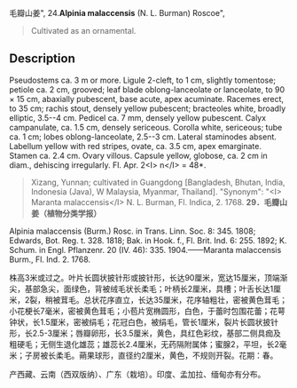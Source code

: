 毛瓣山姜",
24.**Alpinia malaccensis** (N. L. Burman) Roscoe",

> Cultivated as an ornamental.

## Description
Pseudostems ca. 3 m or more. Ligule 2-cleft, to 1 cm, slightly tomentose; petiole ca. 2 cm, grooved; leaf blade oblong-lanceolate or lanceolate, to 90 × 15 cm, abaxially pubescent, base acute, apex acuminate. Racemes erect, to 35 cm; rachis stout, densely yellow pubescent; bracteoles white, broadly elliptic, 3.5--4 cm. Pedicel ca. 7 mm, densely yellow pubescent. Calyx campanulate, ca. 1.5 cm, densely sericeous. Corolla white, sericeous; tube ca. 1 cm; lobes oblong-lanceolate, 2.5--3 cm. Lateral staminodes absent. Labellum yellow with red stripes, ovate, ca. 3.5 cm, apex emarginate. Stamen ca. 2.4 cm. Ovary villous. Capsule yellow, globose, ca. 2 cm in diam., dehiscing irregularly. Fl. Apr. 2&lt;I&gt; n&lt;/I&gt; = 48*.

> Xizang, Yunnan; cultivated in Guangdong [Bangladesh, Bhutan, India, Indonesia (Java), W Malaysia, Myanmar, Thailand].
  "Synonym": "&lt;I&gt; Maranta malaccensis&lt;/I&gt; N. L. Burman, Fl. Indica, 2. 1768.
**29．毛瓣山姜（植物分类学报）**

Alpinia malaccensis (Burm.) Rosc. in Trans. Linn. Soc. 8: 345. 1808; Edwards, Bot. Reg. t. 328. 1818; Bak. in Hook. f., Fl. Brit. Ind. 6: 255. 1892; K. Schum. in Engl. Pflanzenr. 20 (IV. 46): 335. 1904.——Maranta malaccensis Burm., Fl. Ind. 2. 1768.

株高3米或过之。叶片长圆状披针形或披针形，长达90厘米，宽达15厘米，顶端渐尖，基部急尖，面绿色，背被绒毛状长柔毛；叶柄长2厘米，具槽；叶舌长达1厘米，2裂，稍被茸毛。总状花序直立，长达35厘米，花序轴粗壮，密被黄色茸毛；小花梗长7毫米，密被黄色茸毛；小苞片宽椭圆形，白色，于蕾时包围花蕾；花萼钟状，长1.5厘米，密被绢毛；花冠白色，被绢毛，管长1厘米，裂片长圆状披针形，长2.5-3厘米；唇瓣卵形，长3.5厘米，黄色，具红色彩纹，基部二侧具痂及粗硬毛；无侧生退化雄蕊；雄蕊长2.4厘米，无药隔附属体；蜜腺2，平坦，长2毫米；子房被长柔毛。蒴果球形，直径约2厘米，黄色，不规则开裂。花期：春。

产西藏、云南（西双版纳）、广东（栽培）。印度、孟加拉、缅甸亦有分布。
